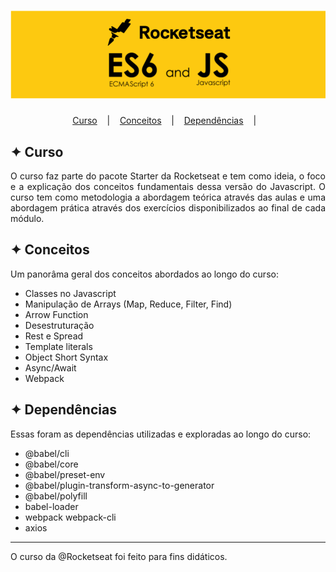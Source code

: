 <h1 align="center">
    <img alt="Logo" title="Logo" src="img/logo.png" width="600px" />
</h1>

<p align="center">
  <a href="#-curso">Curso</a>
  &nbsp;&nbsp;&nbsp;|&nbsp;&nbsp;&nbsp;
  <a href="#-conceitos">Conceitos</a>
  &nbsp;&nbsp;&nbsp;|&nbsp;&nbsp;&nbsp;
  <a href="#-dependencias">Dependências</a>
  &nbsp;&nbsp;&nbsp;|&nbsp;&nbsp;&nbsp;
</p>

## ✦ Curso
<p align="justify">
O curso faz parte do pacote Starter da Rocketseat e tem como ideia, o foco e a explicação dos conceitos fundamentais dessa versão do Javascript. O curso tem como metodologia a abordagem teórica através das aulas e uma abordagem prática através dos exercícios disponibilizados ao final de cada módulo.
</p>

## ✦ Conceitos
Um panorâma geral dos conceitos abordados ao longo do curso:
- Classes no Javascript
- Manipulação de Arrays (Map, Reduce, Filter, Find)
- Arrow Function
- Desestruturação
- Rest e Spread
- Template literals
- Object Short Syntax
- Async/Await
- Webpack

## ✦ Dependências
Essas foram as dependências utilizadas e exploradas ao longo do curso:
- @babel/cli
- @babel/core
- @babel/preset-env
- @babel/plugin-transform-async-to-generator
- @babel/polyfill
- babel-loader
- webpack webpack-cli
- axios

---
<p align="justify">
O curso da @Rocketseat foi feito para fins didáticos.
</p>
